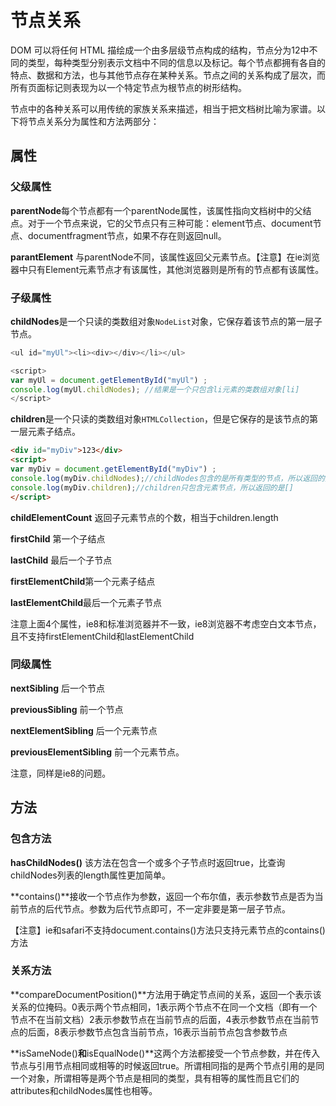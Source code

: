 # 节点关系

DOM 可以将任何 HTML 描绘成一个由多层级节点构成的结构，节点分为12中不同的类型，每种类型分别表示文档中不同的信息以及标记。每个节点都拥有各自的特点、数据和方法，也与其他节点存在某种关系。节点之间的关系构成了层次，而所有页面标记则表现为以一个特定节点为根节点的树形结构。

节点中的各种关系可以用传统的家族关系来描述，相当于把文档树比喻为家谱。以下将节点关系分为属性和方法两部分：

## 属性

### 父级属性

**parentNode**每个节点都有一个parentNode属性，该属性指向文档树中的父结点。对于一个节点来说，它的父节点只有三种可能：element节点、document节点、documentfragment节点，如果不存在则返回null。

**parantElement** 与parentNode不同，该属性返回父元素节点。【注意】在ie浏览器中只有Element元素节点才有该属性，其他浏览器则是所有的节点都有该属性。

### 子级属性

**childNodes**是一个只读的类数组对象`NodeList`对象，它保存着该节点的第一层子节点。

```js
<ul id="myUl"><li><div></div></li></ul>

<script>
var myUl = document.getElementById("myUl") ;
console.log(myUl.childNodes); //结果是一个只包含li元素的类数组对象[li]
</script>
```

**children**是一个只读的类数组对象`HTMLCollection`，但是它保存的是该节点的第一层元素子结点。

```html
<div id="myDiv">123</div>
<script>
var myDiv = document.getElementById("myDiv") ;
console.log(myDiv.childNodes);//childNodes包含的是所有类型的节点，所以返回的是[text]
console.log(myDiv.children);//children只包含元素节点，所以返回的是[]
</script>
```

**childElementCount** 返回子元素节点的个数，相当于children.length

**firstChild** 第一个子结点

**lastChild** 最后一个子节点

**firstElementChild**第一个元素子结点

**lastElementChild**最后一个元素子节点

注意上面4个属性，ie8和标准浏览器并不一致，ie8浏览器不考虑空白文本节点，且不支持firstElementChild和lastElementChild

### 同级属性

**nextSibling** 后一个节点

**previousSibling** 前一个节点

**nextElementSibling** 后一个元素节点

**previousElementSibling** 前一个元素节点。

注意，同样是ie8的问题。

## 方法

### 包含方法

**hasChildNodes()** 该方法在包含一个或多个子节点时返回true，比查询childNodes列表的length属性更加简单。

**contains()**接收一个节点作为参数，返回一个布尔值，表示参数节点是否为当前节点的后代节点。参数为后代节点即可，不一定非要是第一层子节点。

【注意】ie和safari不支持document.contains()方法只支持元素节点的contains()方法

### 关系方法

**compareDocumentPosition()**方法用于确定节点间的关系，返回一个表示该关系的位掩码。0表示两个节点相同，1表示两个节点不在同一个文档（即有一个节点不在当前文档）2表示参数节点在当前节点的后面，4表示参数节点在当前节点的后面，8表示参数节点包含当前节点，16表示当前节点包含参数节点

**isSameNode()**和**isEqualNode()**这两个方法都接受一个节点参数，并在传入节点与引用节点相同或相等的时候返回true。所谓相同指的是两个节点引用的是同一个对象，所谓相等是两个节点是相同的类型，具有相等的属性而且它们的attributes和childNodes属性也相等。

